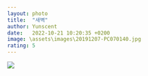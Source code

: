 ```yaml
---
layout: photo
title:  "새벽"
author: Yunscent
date:   2022-10-21 10:20:35 +0200
image: \assets\images\20191207-PC070140.jpg
rating: 5
---
```








![](./../../assets/images/20191207-PC070140.jpg)